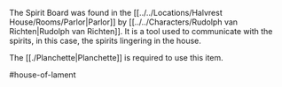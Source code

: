 The Spirit Board was found in the [[../../Locations/Halvrest House/Rooms/Parlor|Parlor]] by [[../../Characters/Rudolph van Richten|Rudolph van Richten]]. It is a tool used to communicate with the spirits, in this case, the spirits lingering in the house.

The [[./Planchette|Planchette]] is required to use this item.

#house-of-lament